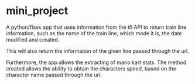 # mini_project
A python/flask app that uses information from the tfl API to return train line information, such as the name of the train line, which mode it is, the date modified and created.

This will also return the information of the given line passed through the url.

Furthermore, the app allows the extracting of mario kart stats. The method created allows the ability to obtain the characters speed, based on the character name passed through the url.